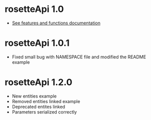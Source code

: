 # rosetteApi 1.0
- [See features and functions documentation](https://developer.rosette.com/features-and-functions)

# rosetteApi 1.0.1
- Fixed small bug with NAMESPACE file and modified the README example

# rosetteApi 1.2.0
- New entities example
- Removed entities linked example
- Deprecated entites linked
- Parameters serialized correctly